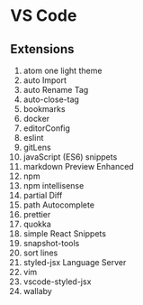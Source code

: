 # VS Code

## Extensions

1. atom one light theme
1. auto Import
1. auto Rename Tag
1. auto-close-tag
1. bookmarks
1. docker
1. editorConfig
1. eslint
1. gitLens
1. javaScript (ES6) snippets
1. markdown Preview Enhanced
1. npm
1. npm intellisense
1. partial Diff
1. path Autocomplete
1. prettier
1. quokka
1. simple React Snippets
1. snapshot-tools
1. sort lines
1. styled-jsx Language Server
1. vim
1. vscode-styled-jsx
1. wallaby

